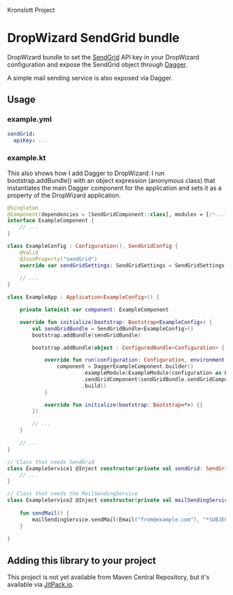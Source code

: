 Kronslott Project
# DropWizard SendGrid bundle
DropWizard bundle to set the [SendGrid](https://github.com/sendgrid/sendgrid-java) 
API key in your DropWizard configuration and expose the SendGrid object through
[Dagger](https://google.github.io/dagger/).

A simple mail sending service is also exposed via Dagger.

## Usage

### example.yml

```yaml
sendGrid:
  apiKey: ...
```

### example.kt

This also shows how I add Dagger to DropWizard: I run bootstrap.addBundle() 
with an object expression (anonymous class) that instantiates the main
Dagger component for the application and sets it as a property of the 
DropWizard application.

```kotlin
@Singleton
@Component(dependencies = [SendGridComponent::class], modules = [/*...*/])
interface ExampleComponent {
    // ...
}

class ExampleConfig : Configuration(), SendGridConfig {
    @Valid
    @JsonProperty("sendGrid")
    override var sendGridSettings: SendGridSettings = SendGridSettings()
   
    // ...
}

class ExampleApp : Application<ExampleConfig>() {

    private lateinit var component: ExampleComponent

    override fun initialize(bootstrap: Bootstrap<ExampleConfig>) {
        val sendGridBundle = SendGridBundle<ExampleConfig>()
        bootstrap.addBundle(sendGridBundle)

        bootstrap.addBundle(object : ConfiguredBundle<Configuration> {

            override fun run(configuration: Configuration, environment: Environment) {
                component = DaggerExampleComponent.builder()
                        .exampleModule(ExampleModule(configuration as ExampleConfig, environment))
                        .sendGridComponent(sendGridBundle.sendGridComponent)
                        .build()
            }

            override fun initialize(bootstrap: Bootstrap<*>) {}
        })

        // ...
    }
    
    // ...
}    

// Class that needs SendGrid
class ExampleService1 @Inject constructor(private val sendGrid: SendGrid) {
    // ...
}

// Class that needs the MailSendingService
class ExampleService2 @Inject constructor(private val mailSendingService: MailSendingService) {
    
    fun sendMail() {
        mailSendingService.sendMail(Email("from@example.com"), "*SUBJECT*", Email("to@example.com"), Content("text/html", "*HTML*"))
    }
    
}

```

## Adding this library to your project

This project is not yet available from Maven Central Repository, but it's 
available via
[JitPack.io](https://jitpack.io/#twogood/kronslott-sendgrid).
